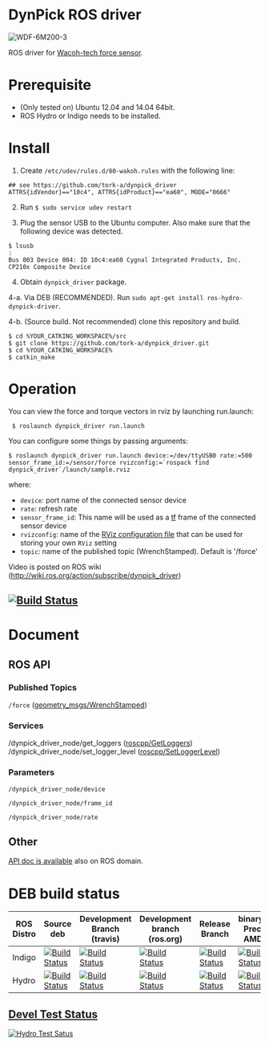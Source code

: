 DynPick ROS driver
==================================

![WDF-6M200-3](http://www.wacoh-tech.com/img/img_model_wdf_6m200_3.jpg "WDF-6M200-3")

ROS driver for [Wacoh-tech force sensor](http://www.wacoh-tech.com/en/products/dynpick/).

Prerequisite
==============

 * (Only tested on) Ubuntu 12.04 and 14.04 64bit.
 * ROS Hydro or Indigo needs to be installed.

Install
==========

 1. Create `/etc/udev/rules.d/80-wakoh.rules` with the following line:

 ```
## see https://github.com/tork-a/dynpick_driver
ATTRS{idVendor}=="10c4", ATTRS{idProduct}=="ea60", MODE="0666"
 ```

 2. Run `$ sudo service udev restart`

 3. Plug the sensor USB to the Ubuntu computer. Also make sure that the following device was detected.

 ```
$ lsusb 
:
Bus 003 Device 004: ID 10c4:ea60 Cygnal Integrated Products, Inc. CP210x Composite Device
 ```

 4. Obtain `dynpick_driver` package.

 4-a. Via DEB (RECOMMENDED). Run `sudo apt-get install ros-hydro-dynpick-driver`.

 4-b. (Source build. Not recommended) clone this repository and build.

   ```
$ cd %YOUR_CATKING_WORKSPACE%/src
$ git clone https://github.com/tork-a/dynpick_driver.git
$ cd %YOUR_CATKING_WORKSPACE%
$ catkin_make
   ```

Operation
==========

You can view the force and torque vectors in rviz by launching run.launch:

```
 $ roslaunch dynpick_driver run.launch
```

 You can configure some things by passing arguments:

 ```
 $ roslaunch dynpick_driver run.launch device:=/dev/ttyUSB0 rate:=500 sensor_frame_id:=/sensor/force rvizconfig:=`rospack find dynpick_driver`/launch/sample.rviz
```

 where:

 * `device`: port name of the connected sensor device
 * `rate`: refresh rate
 * `sensor_frame_id`: This name will be used as a [tf](http://wiki.ros.org/tf) frame of the connected sensor device
 * `rvizconfig`: name of the [RViz configuration file](http://wiki.ros.org/rviz/UserGuide#Configurations) that can be used for storing your own `RViz` setting
 * `topic`: name of the published topic (WrenchStamped). Default is '/force'

Video is posted on ROS wiki (http://wiki.ros.org/action/subscribe/dynpick_driver)

[![Build Status](https://travis-ci.org/tork-a/dynpick_driver.png)](https://travis-ci.org/tork-a/dynpick_driver)
--------------------------------------------------------------------------------------------------------------------------------------------

Document
========

## ROS API

### Published Topics

`/force` ([geometry_msgs/WrenchStamped](http://docs.ros.org/api/geometry_msgs/html/msg/WrenchStamped.html))

### Services

/dynpick_driver_node/get_loggers ([roscpp/GetLoggers](http://wiki.ros.org/roscpp))
/dynpick_driver_node/set_logger_level ([roscpp/SetLoggerLevel](http://wiki.ros.org/roscpp))

### Parameters

`/dynpick_driver_node/device`

`/dynpick_driver_node/frame_id`

`/dynpick_driver_node/rate`

Other
--------

[API doc is available](http://docs.ros.org/hydro/api/dynpick_driver/html/annotated.html) also on ROS domain.

DEB build status
================

| ROS Distro   | Source deb | Development Branch (travis)  | Development branch (ros.org) | Release Branch | binarydeb Precise AMD64 | Documentation (ros.org) |
| ------------- | ------------- | ---------------------------- | ---------------------------- | -------------- | ----------------------- | ----------------------- |
| Indigo | [![Build Status](http://jenkins.ros.org/buildStatus/icon?job=ros-indigo-dynpick_driver_sourcedeb)](http://jenkins.ros.org/job/ros-indigo-dynpick_driver_sourcedeb/) | [![Build Status](https://travis-ci.org/tork-a/dynpick_driver.png?branch=indigo-devel)](https://travis-ci.org/tork-a/dynpick_driver) | [![Build Status](http://jenkins.ros.org/buildStatus/icon?job=devel-indigo-dynpick_driver)](http://jenkins.ros.org/job/devel-indigo-dynpick_driver/) | [![Build Status](https://travis-ci.org/lagadic/dynpick_driver.png?branch=indigo)](https://travis-ci.org/lagadic/dynpick_driver) | [![Build Status](http://jenkins.ros.org/buildStatus/icon?job=ros-indigo-dynpick_driver_binarydeb_precise_amd64)](http://jenkins.ros.org/job/ros-indigo-dynpick_driver_binarydeb_precise_amd64/) | [![Build Status](http://jenkins.ros.org/buildStatus/icon?job=doc-indigo-dynpick_driver)](http://jenkins.ros.org/job/doc-indigo-dynpick_driver/) |
| Hydro | [![Build Status](http://jenkins.ros.org/buildStatus/icon?job=ros-hydro-dynpick_driver_sourcedeb)](http://jenkins.ros.org/job/ros-hydro-dynpick_driver_sourcedeb/) | [![Build Status](https://travis-ci.org/tork-a/dynpick_driver.png?branch=hydro-devel)](https://travis-ci.org/tork-a/dynpick_driver) | [![Build Status](http://jenkins.ros.org/buildStatus/icon?job=devel-hydro-dynpick_driver)](http://jenkins.ros.org/job/devel-hydro-dynpick_driver/) | [![Build Status](https://travis-ci.org/lagadic/dynpick_driver.png?branch=hydro)](https://travis-ci.org/lagadic/dynpick_driver) | [![Build Status](http://jenkins.ros.org/buildStatus/icon?job=ros-hydro-dynpick_driver_binarydeb_precise_amd64)](http://jenkins.ros.org/job/ros-hydro-dynpick_driver_binarydeb_precise_amd64/) | [![Build Status](http://jenkins.ros.org/buildStatus/icon?job=doc-hydro-dynpick_driver)](http://jenkins.ros.org/job/doc-hydro-dynpick_driver/) |

[Devel Test Status](http://wiki.ros.org/regression_tests#Development_Tests)
-------------------------------------------------------------------------------------

[![Hydro Test Satus](http://jenkins.ros.org/job/devel-hydro-dynpick_driver/test/trend?job)](http://jenkins.ros.org/job/devel-hydro-dynpick_driver/)
